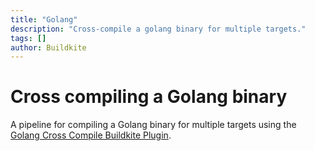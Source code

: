 ```yaml
---
title: "Golang"
description: "Cross-compile a golang binary for multiple targets."
tags: []
author: Buildkite
---
```


# Cross compiling a Golang binary

A pipeline for compiling a Golang binary for multiple targets using the [Golang Cross Compile Buildkite Plugin](https://github.com/buildkite-plugins/golang-cross-compile-buildkite-plugin).
